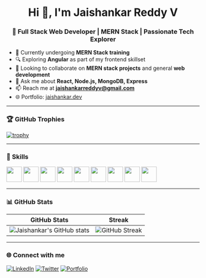 <h1 align="center">Hi 👋, I'm Jaishankar Reddy V</h1>
<h3 align="center">🚀 Full Stack Web Developer | MERN Stack | Passionate Tech Explorer</h3>

- 🌱 Currently undergoing **MERN Stack training**
- 🔍 Exploring **Angular** as part of my frontend skillset
- 👯 Looking to collaborate on **MERN stack projects** and general **web development**
- 💬 Ask me about **React, Node.js, MongoDB, Express**
- 📫 Reach me at **jaishankarreddyv@gmail.com**
- 🌐 Portfolio: [jaishankar.dev](https://your-portfolio.vercel.app)

---

### 🏆 GitHub Trophies

[![trophy](https://github-profile-trophy.vercel.app/?username=yourusername&theme=onedark&margin-w=15)](https://github.com/ryo-ma/github-profile-trophy)

---

### 💼 Skills

<p align="left">
  <img src="https://cdn.jsdelivr.net/gh/devicons/devicon/icons/html5/html5-original.svg" height="40" />
  <img src="https://cdn.jsdelivr.net/gh/devicons/devicon/icons/css3/css3-original.svg" height="40" />
  <img src="https://cdn.jsdelivr.net/gh/devicons/devicon/icons/javascript/javascript-original.svg" height="40" />
  <img src="https://cdn.jsdelivr.net/gh/devicons/devicon/icons/react/react-original.svg" height="40" />
  <img src="https://cdn.jsdelivr.net/gh/devicons/devicon/icons/angularjs/angularjs-original.svg" height="40" />
  <img src="https://cdn.jsdelivr.net/gh/devicons/devicon/icons/nodejs/nodejs-original.svg" height="40" />
  <img src="https://cdn.jsdelivr.net/gh/devicons/devicon/icons/express/express-original.svg" height="40" />
  <img src="https://cdn.jsdelivr.net/gh/devicons/devicon/icons/mongodb/mongodb-original.svg" height="40" />
  <img src="https://cdn.jsdelivr.net/gh/devicons/devicon/icons/git/git-original.svg" height="40" />
</p>

---

### 📊 GitHub Stats

| GitHub Stats | Streak |
|--------------|--------|
| ![Jaishankar's GitHub stats](https://github-readme-stats.vercel.app/api?username=yourusername&show_icons=true&theme=radical) | ![GitHub Streak](https://github-readme-streak-stats.herokuapp.com/?user=yourusername&theme=radical) |

---

### 🌐 Connect with me

[![LinkedIn](https://img.shields.io/badge/-LinkedIn-blue?style=flat-square&logo=linkedin)](https://linkedin.com/in/yourlinkedin)
[![Twitter](https://img.shields.io/badge/-Twitter-1DA1F2?style=flat-square&logo=twitter)](https://twitter.com/yourhandle)
[![Portfolio](https://img.shields.io/badge/-Portfolio-000?style=flat-square&logo=vercel&logoColor=white)](https://your-portfolio.vercel.app)


